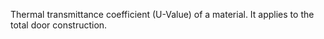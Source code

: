 Thermal transmittance coefficient (U-Value) of a material.
It applies to the total door construction.